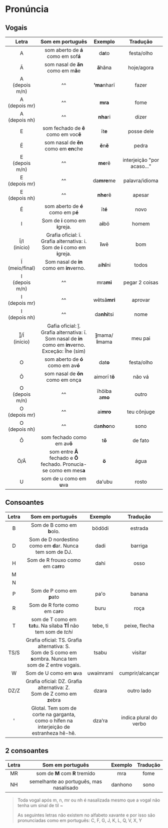 # Pronúncia

## Vogais

|Letra | Som em português | Exemplo | Tradução |
|:----:|:----------------:|:-------:|:--------:|
| A | som aberto de **á** como em sof**á** | d**a**to | festa/olho |
| Ã | som nasal de **ãn** como em m**ã**e | **ã**hãna | hoje/agora |
| A<br>(depois m/n) | ^^ | **ꞌma**nharĩ | fazer |
| A<br>(depois mr) | ^^ | **mra** | fome |
| A<br>(depois nh) | ^^ | **nha**ri | dizer |
| E | som fechado de **ê** como em voc**ê** | ĩt**e** | posse dele
| Ẽ | som nasal de **ẽn** como em **en**che | **ẽ**n**ẽ** | pedra
| E<br>(depois m/n) | ^^ | **me**rẽ | interjeição "por acaso..."
| E<br>(depois mr) | ^^ | da**mre**me | palavra/idioma
| E<br>(depois nh) | ^^ | **nhe**rẽ | apesar |
| É | som aberto de **é** como em p**é** | ĩt**é** | novo
| I | Som de **i** como em **i**greja. | a**i**bö | homem
| Ĩ/I<br>(início) | Grafia oficial: ĩ. Grafia alternativa: i. <br> Som de **i** como em **i**greja. | **ĩ**wẽ | bom
| Ĩ<br>(meio/final) | Som nasal de **in** como em **in**verno. | ai**hĩ**ni | todos |
| I<br>(depois m/n) | ^^ | mra**mi** | pegar 2 coisas  
| I<br>(depois mr) | ^^ | wẽtsã**mri** | aprovar
| I<br>(depois nh) | ^^ | da**nhi**tsi | nome |
| Ĩ̱/Ĩ<br>(início)| Gafia oficial: ĩ̱. Grafia alternativa: ĩ. <br>Som nasal de **in** como em **in**verno.<br>Exceção: Ĩhe (sim) | **ĩ̱**mama/**ĩ**mama | meu pai
| O | som aberto de **ó** como em av**ó** | dat**o** | festa/olho
| Õ | som nasal de **õn** como em onça | aimorĩ t**õ** | não vá
| O<br>(depois m/n) | ^^ | ĩhöiba a**mo** | outro
| O<br>(depois mr) | ^^ | ai**mro** | teu cônjuge
| O<br>(depois nh) | ^^ | da**nho**no | sono |
| Ô | som fechado como em av**ô** | t**ô** | de fato
| Ö/Â | som entre **Â** fechado e **Ô** fechado. Pronucia-se como em mes**a** | **ö** | água |
| U | som de u como em **u**va | daꞌubu | rosto

## Consoantes
|Letra | Som em português | Exemplo | Tradução |
|:----:|:----------------:|:-------:|:--------:|
| B | Som de B como em **b**olo. | bödödi | estrada
| D | Som de D nordestino como em **d**ar. Nunca tem som de DJ. | dadi | barriga
| H | Som de R frouxo como em ca**rr**o | dahi | osso
| M
| N 
| P | Som de P como em **p**ato | paꞌo | banana
| R | Som de R forte como em ca**r**o | buru | roça
| T | som de T como em **t**a**t**u. Na sílaba **TÍ** não tem som de *tchi* | tebe, ti | peixe, flecha
| TS/S | Grafia oficial: TS. Grafia alternativa: S.<br> Som de S como em **s**ombra. Nunca tem som de Z entre vogais. | tsabu | visitar
| W | Som de U como em **u**va | uwaimrami | cumprir/alcançar
| DZ/Z | Grafia oficial: DZ. Grafia alternativa: Z.<br> Som de Z como em **z**ebra | dzara | outro lado
| ꞌ | Glotal. Tem som de corte na garganta, como o hífen na interjeição de estranheza hê-hê. | dzaꞌra | indica plural do verbo



## 2 consoantes
|Letra | Som em português | Exemplo | Tradução |
|:----:|:----------------:|:-------:|:--------:|
| MR | som de **M** com **R** tremido | mra | fome
| NH | semelhante ao português, mas nasalisado | danhono | sono

> Toda vogal após m, n, mr ou nh é nasalizada mesmo que a vogal não tenha um sinal de til ~
> 
> As seguintes letras não existem no alfabeto xavante e por isso são pronunciadas como em português: C, F, G, J, K, L, Q, V, X, Y